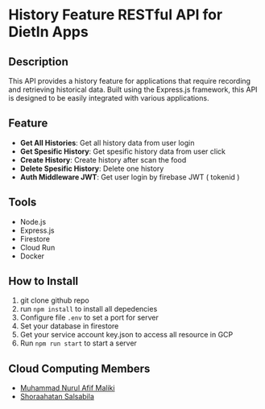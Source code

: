 # History Feature RESTful API for DietIn Apps

## Description

This API provides a history feature for applications that require recording and retrieving historical data. Built using the Express.js framework, this API is designed to be easily integrated with various applications.

## Feature

- **Get All Histories**: Get all history data from user login
- **Get Spesific History**: Get spesific history data from user click
- **Create History**: Create history after scan the food
- **Delete Spesific History**: Delete one history
- **Auth Middleware JWT**: Get user login by firebase JWT ( tokenid )

## Tools

- Node.js
- Express.js
- Firestore
- Cloud Run
- Docker

## How to Install

1. git clone github repo
2. run `npm install` to install all depedencies
3. Configure file `.env` to set a port for server
4. Set your database in firestore
5. Get your service account key.json to access all resource in GCP
6. Run `npm run start` to start a server

## Cloud Computing Members

- [Muhammad Nurul Afif Maliki](https://www.github.com/mafif21)
- [Shoraahatan Salsabila](https://www.github.com/shor12)
